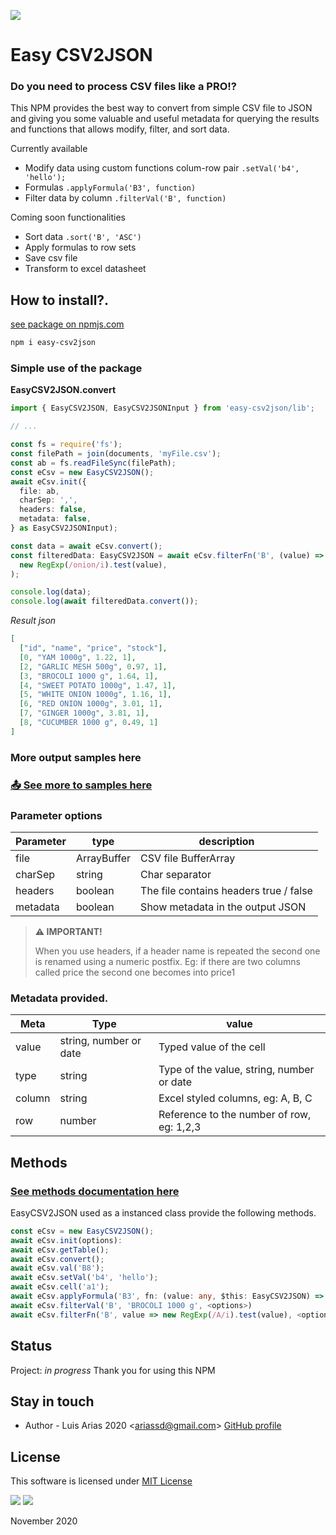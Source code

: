 ![](assets/csv2json.png)

# Easy CSV2JSON

### Do you need to process CSV files like a PRO!?

This NPM provides the best way to convert from simple CSV file to JSON and giving you some valuable and useful metadata for querying the results and functions that allows modify, filter, and sort data.

Currently available

- Modify data using custom functions colum-row pair `.setVal('b4', 'hello');`
- Formulas `.applyFormula('B3', function)`
- Filter data by column `.filterVal('B', function)`

Coming soon functionalities

- Sort data `.sort('B', 'ASC')`
- Apply formulas to row sets
- Save csv file
- Transform to excel datasheet

## How to install?.

[see package on npmjs.com](https://www.npmjs.com/package/easy-csv2json)

```bash
npm i easy-csv2json
```

### Simple use of the package

**EasyCSV2JSON.convert**

```typescript
import { EasyCSV2JSON, EasyCSV2JSONInput } from 'easy-csv2json/lib';

// ...

const fs = require('fs');
const filePath = join(documents, 'myFile.csv');
const ab = fs.readFileSync(filePath);
const eCsv = new EasyCSV2JSON();
await eCsv.init({
  file: ab,
  charSep: ',',
  headers: false,
  metadata: false,
} as EasyCSV2JSONInput);

const data = await eCsv.convert();
const filteredData: EasyCSV2JSON = await eCsv.filterFn('B', (value) =>
  new RegExp(/onion/i).test(value),
);

console.log(data);
console.log(await filteredData.convert());
```

_Result json_

```json
[
  ["id", "name", "price", "stock"],
  [0, "YAM 1000g", 1.22, 1],
  [2, "GARLIC MESH 500g", 0.97, 1],
  [3, "BROCOLI 1000 g", 1.64, 1],
  [4, "SWEET POTATO 1000g", 1.47, 1],
  [5, "WHITE ONION 1000g", 1.16, 1],
  [6, "RED ONION 1000g", 3.01, 1],
  [7, "GINGER 1000g", 3.81, 1],
  [8, "CUCUMBER 1000 g", 0.49, 1]
]
```

### More output samples here

### [📤 See more to samples here](./docs/samples.md)

### Parameter options

| Parameter | type        | description                            |
| --------- | ----------- | -------------------------------------- |
| file      | ArrayBuffer | CSV file BufferArray                   |
| charSep   | string      | Char separator                         |
| headers   | boolean     | The file contains headers true / false |
| metadata  | boolean     | Show metadata in the output JSON       |

> **⚠️ IMPORTANT!**
>
> When you use headers, if a header name is repeated the second one is renamed using a numeric postfix.
> Eg: if there are two columns called price the second one becomes into price1

### Metadata provided.

| Meta   | Type                   | value                                     |
| ------ | ---------------------- | ----------------------------------------- |
| value  | string, number or date | Typed value of the cell                   |
| type   | string                 | Type of the value, string, number or date |
| column | string                 | Excel styled columns, eg: A, B, C         |
| row    | number                 | Reference to the number of row, eg: 1,2,3 |

## Methods

### [See methods documentation here](docs/methods.md)

EasyCSV2JSON used as a instanced class provide the following methods.

```typescript
const eCsv = new EasyCSV2JSON();
await eCsv.init(options):
await eCsv.getTable();
await eCsv.convert();
await eCsv.val('B8');
await eCsv.setVal('b4', 'hello');
await eCsv.cell('a1');
await eCsv.applyFormula('B3', fn: (value: any, $this: EasyCSV2JSON) => Promise<any>)
await eCsv.filterVal('B', 'BROCOLI 1000 g', <options>)
await eCsv.filterFn('B', value => new RegExp(/A/i).test(value), <options>),
```

## Status

Project: _in progress_
Thank you for using this NPM

## Stay in touch

- Author - Luis Arias 2020 <<ariassd@gmail.com>>
  [GitHub profile](https://github.com/ariassd)

## License

This software is licensed under [MIT License](LICENSE)

![](assets/MIT.png) ![](assets/open-source.png)

November 2020
